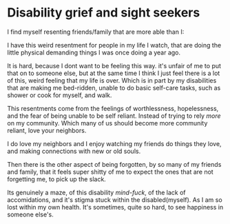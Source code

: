 # Disability grief and sight seekers

I find myself resenting friends/family that are more able than I:

I have this weird resentment for people in my life I watch, that are doing the little physical demanding things I was once doing a year ago.

It is hard, because I dont want to be feeling this way. it's unfair of me to put that on to someone else, but at the same time I think I just feel there is a lot of this, weird feeling that my life is over. Which is in part by my disabilities that are making me bed-ridden, unable to do basic self-care tasks, such as shower or cook for myself, and walk.

This resentments come from the feelings of worthlessness, hopelessness, and the fear of being unable to be self reliant. Instead of trying to rely *more* on my community. Which many of us should become more community reliant, love your neighbors.

I do love my neighbors and I enjoy watching my friends do things they love, and making connections with new or old souls.

Then there is the other aspect of being forgotten, by so many of my friends and family, that it feels super shitty of me to expect the ones that are not forgetting me, to pick up the slack. 

Its genuinely a maze, of this disability *mind-fuck*, of the lack of accomidations, and it's stigma stuck within the disabled(myself). As I am so lost within my own health. It's sometimes, quite so hard, to see happiness in someone else's.